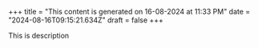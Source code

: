 +++
title = "This content is generated on 16-08-2024 at 11:33 PM"
date = "2024-08-16T09:15:21.634Z"
draft = false
+++

  This is description
        